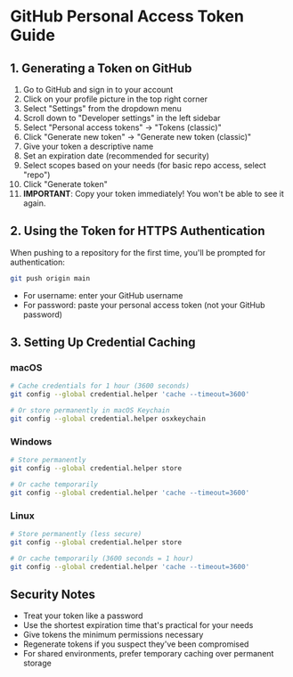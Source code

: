 # GitHub Personal Access Token Guide

## 1. Generating a Token on GitHub

1. Go to GitHub and sign in to your account
2. Click on your profile picture in the top right corner
3. Select "Settings" from the dropdown menu
4. Scroll down to "Developer settings" in the left sidebar
5. Select "Personal access tokens" → "Tokens (classic)"
6. Click "Generate new token" → "Generate new token (classic)"
7. Give your token a descriptive name
8. Set an expiration date (recommended for security)
9. Select scopes based on your needs (for basic repo access, select "repo")
10. Click "Generate token"
11. **IMPORTANT**: Copy your token immediately! You won't be able to see it again.

## 2. Using the Token for HTTPS Authentication

When pushing to a repository for the first time, you'll be prompted for authentication:

```bash
git push origin main
```

- For username: enter your GitHub username
- For password: paste your personal access token (not your GitHub password)

## 3. Setting Up Credential Caching

### macOS

```bash
# Cache credentials for 1 hour (3600 seconds)
git config --global credential.helper 'cache --timeout=3600'

# Or store permanently in macOS Keychain
git config --global credential.helper osxkeychain
```

### Windows

```bash
# Store permanently
git config --global credential.helper store

# Or cache temporarily
git config --global credential.helper 'cache --timeout=3600'
```

### Linux

```bash
# Store permanently (less secure)
git config --global credential.helper store

# Or cache temporarily (3600 seconds = 1 hour)
git config --global credential.helper 'cache --timeout=3600'
```

## Security Notes

- Treat your token like a password
- Use the shortest expiration time that's practical for your needs
- Give tokens the minimum permissions necessary
- Regenerate tokens if you suspect they've been compromised
- For shared environments, prefer temporary caching over permanent storage